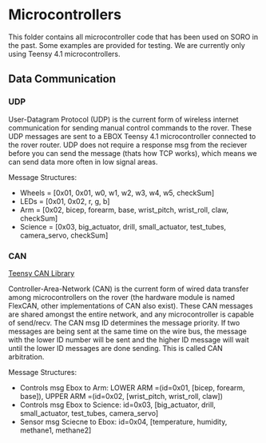 # Microcontrollers
This folder contains all microcontroller code that has been used on SORO in the past. Some examples are provided for testing. We are currently only using Teensy 4.1 microcontrollers.

## Data Communication

### UDP

User-Datagram Protocol (UDP) is the current form of wireless internet communication for sending manual control commands to the rover. These UDP messages are sent to a EBOX Teensy 4.1 microcontroller connected to the rover router. UDP does not require a response msg from the reciever before you can send the message (thats how TCP works), which means we can send data more often in low signal areas.

Message Structures:

- Wheels = [0x01, 0x01, w0, w1, w2, w3, w4, w5, checkSum]
- LEDs = [0x01, 0x02, r, g, b]
- Arm = [0x02, bicep, forearm, base, wrist_pitch, wrist_roll, claw, checkSum]
- Science = [0x03, big_actuator, drill, small_actuator, test_tubes, camera_servo, checkSum]

### CAN 
[Teensy CAN Library](https://github.com/pierremolinaro/acan-t4)

Controller-Area-Network (CAN) is the current form of wired data transfer among microcontrollers on the rover (the hardware module is named FlexCAN, other implementations of CAN also exist). These CAN messages are shared amongst the entire network, and any microcontroller is capable of send/recv. The CAN msg ID determines the message priority. If two messages are being sent at the same time on the wire bus, the message with the lower ID number will be sent and the higher ID message will wait until the lower ID messages are done sending. This is called CAN arbitration.

Message Structures:

- Controls msg Ebox to Arm: LOWER ARM =(id=0x01, [bicep, forearm, base]), UPPER ARM =(id=0x02, [wrist_pitch, wrist_roll, claw])
- Controls msg Ebox to Science: id=0x03, [big_actuator, drill, small_actuator, test_tubes, camera_servo]
- Sensor msg Sciecne to Ebox: id=0x04, [temperature, humidity, methane1, methane2]

